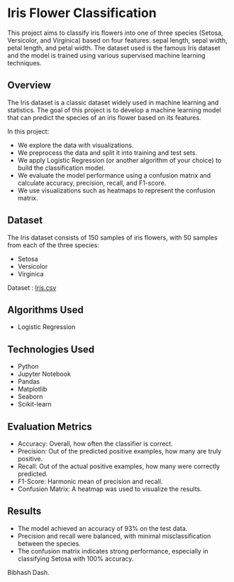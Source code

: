 # Iris Flower Classification

This project aims to classify iris flowers into one of three species (Setosa, Versicolor, and Virginica) based on four features: sepal length, sepal width, petal length, and petal width. The dataset used is the famous Iris dataset and the model is trained using various supervised machine learning techniques.

## Overview

The Iris dataset is a classic dataset widely used in machine learning and statistics. The goal of this project is to develop a machine learning model that can predict the species of an iris flower based on its features.

In this project:

- We explore the data with visualizations.
- We preprocess the data and split it into training and test sets.
- We apply Logistic Regression (or another algorithm of your choice) to build the classification model.
- We evaluate the model performance using a confusion matrix and calculate accuracy, precision, recall, and F1-score.
- We use visualizations such as heatmaps to represent the confusion matrix.

## Dataset

The Iris dataset consists of 150 samples of iris flowers, with 50 samples from each of the three species:
- Setosa
- Versicolor
- Virginica
  
Dataset : [Iris.csv](https://www.kaggle.com/datasets/arshid/iris-flower-dataset)

## Algorithms Used

- Logistic Regression

## Technologies Used

- Python
- Jupyter Notebook
- Pandas
- Matplotlib
- Seaborn
- Scikit-learn

## Evaluation Metrics

- Accuracy: Overall, how often the classifier is correct.
- Precision: Out of the predicted positive examples, how many are truly positive.
- Recall: Out of the actual positive examples, how many were correctly predicted.
- F1-Score: Harmonic mean of precision and recall.
- Confusion Matrix: A heatmap was used to visualize the results.

## Results

- The model achieved an accuracy of 93% on the test data.
- Precision and recall were balanced, with minimal misclassification between the species.
- The confusion matrix indicates strong performance, especially in classifying Setosa with 100% accuracy.



Bibhash Dash.
